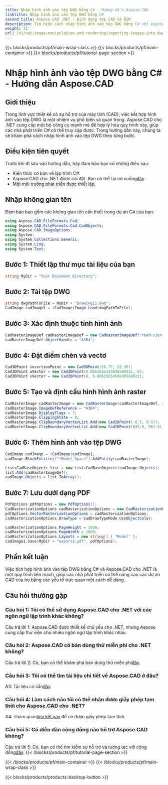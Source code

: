```yaml
---
title: Nhập hình ảnh vào tệp DWG bằng C# - Hướng dẫn Aspose.CAD
linktitle: Nhập hình ảnh vào tệp DWG bằng C#
second_title: Aspose.CAD .NET - Định dạng tệp CAD và BIM
description: Tìm hiểu cách nhập hình ảnh vào tệp DWG bằng C# với Aspose.CAD cho .NET. Hãy làm theo hướng dẫn từng bước của chúng tôi để tích hợp liền mạch.
weight: 11
url: /vi/net/image-manipulation-and-rendering/importing-images-into-dwg/
---
```


{{< blocks/products/pf/main-wrap-class >}}
{{< blocks/products/pf/main-container >}}
{{< blocks/products/pf/tutorial-page-section >}}

# Nhập hình ảnh vào tệp DWG bằng C# - Hướng dẫn Aspose.CAD

## Giới thiệu

Trong lĩnh vực thiết kế có sự hỗ trợ của máy tính (CAD), việc kết hợp hình ảnh vào tệp DWG là một nhiệm vụ phổ biến và quan trọng. Aspose.CAD cho .NET cung cấp một bộ công cụ mạnh mẽ để hợp lý hóa quy trình này, giúp các nhà phát triển C# có thể truy cập được. Trong hướng dẫn này, chúng ta sẽ khám phá cách nhập hình ảnh vào tệp DWG theo từng bước.

## Điều kiện tiên quyết

Trước khi đi sâu vào hướng dẫn, hãy đảm bảo bạn có những điều sau:

- Kiến thức cơ bản về lập trình C#.
-  Aspose.CAD cho .NET được cài đặt. Bạn có thể tải nó xuống[đây](https://releases.aspose.com/cad/net/).
- Một môi trường phát triển được thiết lập.

## Nhập không gian tên

Đảm bảo bao gồm các không gian tên cần thiết trong dự án C# của bạn:

```csharp
using Aspose.CAD.FileFormats.Cad;
using Aspose.CAD.FileFormats.Cad.CadObjects;
using Aspose.CAD.ImageOptions;
using System;
using System.Collections.Generic;
using System.Linq;
using System.Text;
```

## Bước 1: Thiết lập thư mục tài liệu của bạn

```csharp
string MyDir = "Your Document Directory";
```

## Bước 2: Tải tệp DWG

```csharp
string dwgPathToFile = MyDir + "Drawing11.dwg";
CadImage cadImage1 = (CadImage)Image.Load(dwgPathToFile);
```

## Bước 3: Xác định thuộc tính hình ảnh

```csharp
CadRasterImageDef cadRasterImageDef = new CadRasterImageDef("road-sign-custom.png", 640, 562);
cadRasterImageDef.ObjectHandle = "A3B4";
```

## Bước 4: Đặt điểm chèn và vectơ

```csharp
Cad3DPoint insertionPoint = new Cad3DPoint(26.77, 22.35);
Cad3DPoint uVector = new Cad3DPoint(0.0061565450840500831, 0);
Cad3DPoint vVector = new Cad3DPoint(0, 0.0061565450840500822);
```

## Bước 5: Tạo và định cấu hình hình ảnh raster

```csharp
CadRasterImage cadRasterImage = new CadRasterImage(cadRasterImageDef, insertionPoint, uVector, vVector);
cadRasterImage.ImageDefReference = "A3B4";
cadRasterImage.DisplayFlags = 7;
cadRasterImage.ClippingState = 0;
cadRasterImage.ClipBoundaryVertexList.Add(new Cad2DPoint(-0.5, 0.5));
cadRasterImage.ClipBoundaryVertexList.Add(new Cad2DPoint(639.5, 561.5));
```

## Bước 6: Thêm hình ảnh vào tệp DWG

```csharp
CadImage cadImage = (CadImage)cadImage1;
cadImage.BlockEntities["*Model_Space"].AddEntity(cadRasterImage);

List<CadBaseObject> list = new List<CadBaseObject>(cadImage.Objects);
list.Add(cadRasterImageDef);
cadImage.Objects = list.ToArray();
```

## Bước 7: Lưu dưới dạng PDF

```csharp
PdfOptions pdfOptions = new PdfOptions();
CadRasterizationOptions cadRasterizationOptions = new CadRasterizationOptions();
pdfOptions.VectorRasterizationOptions = cadRasterizationOptions;
cadRasterizationOptions.DrawType = CadDrawTypeMode.UseObjectColor;

cadRasterizationOptions.PageHeight = 1600;
cadRasterizationOptions.PageWidth = 1600;
cadRasterizationOptions.Layouts = new string[] { "Model" };
cadImage1.Save(MyDir + "export2.pdf", pdfOptions);
```

## Phần kết luận

Việc tích hợp hình ảnh vào tệp DWG bằng C# và Aspose.CAD cho .NET là một quy trình liền mạch, giúp các nhà phát triển có thể nâng cao các dự án CAD của họ bằng các yếu tố trực quan một cách dễ dàng.

## Câu hỏi thường gặp

### Câu hỏi 1: Tôi có thể sử dụng Aspose.CAD cho .NET với các ngôn ngữ lập trình khác không?

Câu trả lời 1: Aspose.CAD được thiết kế chủ yếu cho .NET, nhưng Aspose cung cấp thư viện cho nhiều ngôn ngữ lập trình khác nhau.

### Câu hỏi 2: Aspose.CAD có bản dùng thử miễn phí cho .NET không?

 Câu trả lời 2: Có, bạn có thể khám phá bản dùng thử miễn phí[đây](https://releases.aspose.com/).

### Câu hỏi 3: Tôi có thể tìm tài liệu chi tiết về Aspose.CAD ở đâu?

 A3: Tài liệu có sẵn[đây](https://reference.aspose.com/cad/net/).

### Câu hỏi 4: Làm cách nào tôi có thể nhận được giấy phép tạm thời cho Aspose.CAD cho .NET?

 A4: Thăm quan[liên kết này](https://purchase.aspose.com/temporary-license/) để có được giấy phép tạm thời.

### Câu hỏi 5: Có diễn đàn cộng đồng nào hỗ trợ Aspose.CAD không?

 Câu trả lời 5: Có, bạn có thể tìm kiếm sự hỗ trợ và tương tác với cộng đồng[đây](https://forum.aspose.com/c/cad/19).
{{< /blocks/products/pf/tutorial-page-section >}}

{{< /blocks/products/pf/main-container >}}
{{< /blocks/products/pf/main-wrap-class >}}

{{< blocks/products/products-backtop-button >}}
